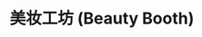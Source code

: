 ---
description: 可以将你修改的不像你，眼睛里面还可以加泪光。哪位妹子能使用的得心应手，也算心灵手巧。
layout: post
results:
- primaryGenreName: Photo & Video
  version: '2.3'
  artworkUrl100: http://a408.phobos.apple.com/us/r1000/094/Purple/v4/eb/a7/b7/eba7b763-5231-1529-7873-01514dcc1885/mzl.xlbpaork.png
  trackViewUrl: https://itunes.apple.com/cn/app/mei-zhuang-gong-fang-beauty/id539967602?mt=8&uo=4
  artworkUrl60: http://a456.phobos.apple.com/us/r1000/075/Purple2/v4/b3/05/e4/b305e403-349e-e74b-441a-18e1be5b7c43/icon57_f.png
  userRatingCountForCurrentVersion: 61
  sellerName: JellyBus Inc.
  supportedDevices:
  - iPadMini
  - iPodTouchThirdGen
  - iPhone4S
  - iPhone-3GS
  - iPodTouchourthGen
  - iPadMini4G
  - iPhone4
  - iPad2Wifi
  - iPad23G
  - iPadFourthGen
  - iPadThirdGen4G
  - iPadWifi
  - iPhone5
  - iPad3G
  - iPadFourthGen4G
  - iPadThirdGen
  - iPodTouchFifthGen
  genres:
  - 摄影与录像
  - 娱乐
  trackName: 美妆工坊 (Beauty Booth)
  description: "下载次数超过200万次\n\n★★★★★美妆工坊—迎合你的心愿的科技\n\n使用 美妆工坊的魔术手法，发现你脸上的自然地美丽。\n美妆工坊是所有人都想拥有的，它给你的每一刻带来生命和光彩。\n\n眼睛和肌肤是人类身体最能吸引人的部分。\n你不会质疑对其他人吸引时候眼睛的作用是多么的重要。\n美妆工坊可以给你的眼睛带来活力让它们成我照片上引人入胜的聚焦点。\n你也一样可以依据周围环境，通过滤波效应来自动分析和优化肌肤的色调。\n当然，你可以
    让脸上粉刺、伤疤和雀斑可以统统完美地消失不见。\n\n还有，我们提供的大量很酷的表情符号和讲话泡泡，您可以用他们来装扮您的照片。美妆工坊帮您发现你内在的美丽。\n\n推荐给给持以下观点的人：\n-诚实的讲，我的样子看起来好多了。拍照的科技需要改进。\n-我希望我的面部有光彩。\n-在照片上，我的黑眼圈看起来很糟糕而且更大了。\n-我想念我的脸上没有粉刺和雀斑的清爽样子。\n-从照片上看，我怎么这么老？\n-我极度需要脸谱网姿态的照片\n-
    \ 一张 美好的姿态的 照片可以帮我开始约会。\n不要错过这个伟大的机遇。\n发现你的内在美并传播到脸谱网和instagram的网络。\n美妆工坊会打开一条你一直想拥有的通往美丽的道路。你会明确地赞美它的品质。\n\n◆特殊功能\n\n强大的拍摄功能。\n与instagram，
    脸谱网，微博，kataotalk等照片分享程序的分享功能。\n自动分析眼睛和肌肤的色调并给出建议的功能。\n20个魅力十足的眼部特效\n眼睛的定位和尺寸控制\n26
    美丽了滤光器效果和实时计算效果\n皮肤平滑度和皮肤色调修正\n装饰店开 : 几百种印记和讲话泡泡\n用您的照片制作印记\n34种时髦的照片边框。\n调整边框的圆度和厚度。\n-与原始照片对比。\n\n我们期待您的反馈。谢谢。\n\nFacebook
    : http://www.facebook.com/BeautyBoothApp\nEmail: contact@jellybus.com
    \nHomepage : http://www.jellybus.com"
  price: 0
  trackId: 539967602
  releaseDate: '2012-08-02T11:14:48Z'
  screenshotUrls:
  - http://a3.mzstatic.com/us/r1000/087/Purple2/v4/71/46/30/71463049-de29-ab35-c54c-7acd473a37eb/mzl.cvnyhupo.1136x1136-75.jpg
  - http://a1.mzstatic.com/us/r1000/109/Purple2/v4/a8/ed/67/a8ed67ad-73a3-5f67-9e01-58b95d6851e0/mzl.fsacvyou.1136x1136-75.jpg
  - http://a2.mzstatic.com/us/r1000/081/Purple2/v4/71/5a/f6/715af687-90fc-ad3c-2a51-21cf267a0147/mzl.pyjddblp.1136x1136-75.jpg
  - http://a2.mzstatic.com/us/r1000/107/Purple/v4/d0/7c/c2/d07cc251-7c37-96ea-0426-5dbdb910d53e/mzl.dupecmec.1136x1136-75.jpg
  - http://a3.mzstatic.com/us/r1000/065/Purple/v4/e9/ab/06/e9ab06af-cc6a-683b-b634-3ec9c9450f74/mzl.xkfnomjj.1136x1136-75.jpg
  artistViewUrl: https://itunes.apple.com/cn/artist/jellybus-inc./id421117479?uo=4
  primaryGenreId: 6008
  userRatingCount: 140
  averageUserRatingForCurrentVersion: 4.5
  kind: software
  fileSizeBytes: '26243984'
  bundleId: com.jellybus.beautyboothmini
  releaseNotes: '[V2.3更新]


    ☆质量的提高照片效果

    ☆ 重复的邮票

    ★ 装饰店开！

    : 我爱公主

    : 时尚达人

    : 黑色铅笔包

    : 白色铅笔包

    : 可爱的少女

    : 英语包

    : 日本語包

    : 韓国語包


    [更新历史]


    - 优化iOS6

    - 支持iPhone 5的宽屏幕显示屏

    - 通用支持：适用于iPad和iPhone, iPod Touch设备！

    - 优化iOS6脸检测

    - 视频教程添加

    - 人脸检测警报添加

    - 改进的SNS共享功能

    - 改进的人脸检测性能和平滑度

    - 相框

    ：圣诞节和冬季主题的新相框

    ：新的32彩色画框

    - 支持简体中文语言'
  trackContentRating: 4+
  artistName: JellyBus Inc.
  trackCensoredName: 美妆工坊 (Beauty Booth)
  isGameCenterEnabled: false
  contentAdvisoryRating: 4+
  languageCodesISO2A:
  - EN
  - JA
  - KO
  - ZH
  averageUserRating: 4.5
  features:
  - iosUniversal
  wrapperType: software
  artworkUrl512: http://a408.phobos.apple.com/us/r1000/094/Purple/v4/eb/a7/b7/eba7b763-5231-1529-7873-01514dcc1885/mzl.xlbpaork.png
  formattedPrice: 免费
  artistId: 421117479
  genreIds:
  - '6008'
  - '6016'
  currency: CNY
  ipadScreenshotUrls:
  - http://a1.mzstatic.com/us/r1000/092/Purple/v4/fd/e7/ce/fde7cef6-dbd1-9342-f0fd-4e13f2065e2b/mzl.hczzvdzi.480x480-75.jpg
  - http://a2.mzstatic.com/us/r1000/100/Purple2/v4/4a/8b/6b/4a8b6b98-4983-9a53-3284-51734aa49975/mzl.rgxymqzv.480x480-75.jpg
  - http://a4.mzstatic.com/us/r1000/100/Purple2/v4/97/db/e2/97dbe27e-7848-dbed-a52a-1c13dab67c22/mzl.mmiqmiby.480x480-75.jpg
  - http://a4.mzstatic.com/us/r1000/096/Purple/v4/e9/61/19/e96119d9-cc05-5da5-67ec-d695d53fc4ea/mzl.dgmavhjx.480x480-75.jpg
  - http://a3.mzstatic.com/us/r1000/084/Purple/v4/ce/22/7b/ce227b9d-f1cf-976f-7e3d-765d76bb9d4c/mzl.isthnumu.480x480-75.jpg
category: 摄影与录像
tags: tag1
resultCount: 1
title: 美妆工坊 (Beauty Booth)

---